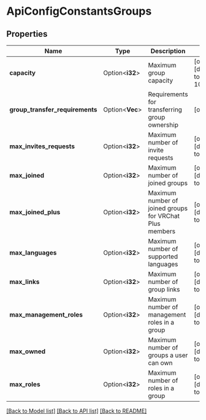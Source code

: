 # ApiConfigConstantsGroups

## Properties

Name | Type | Description | Notes
------------ | ------------- | ------------- | -------------
**capacity** | Option<**i32**> | Maximum group capacity | [optional][default to 100000]
**group_transfer_requirements** | Option<**Vec<String>**> | Requirements for transferring group ownership | [optional]
**max_invites_requests** | Option<**i32**> | Maximum number of invite requests | [optional][default to 50]
**max_joined** | Option<**i32**> | Maximum number of joined groups | [optional][default to 100]
**max_joined_plus** | Option<**i32**> | Maximum number of joined groups for VRChat Plus members | [optional][default to 200]
**max_languages** | Option<**i32**> | Maximum number of supported languages | [optional][default to 10]
**max_links** | Option<**i32**> | Maximum number of group links | [optional][default to 3]
**max_management_roles** | Option<**i32**> | Maximum number of management roles in a group | [optional][default to 5]
**max_owned** | Option<**i32**> | Maximum number of groups a user can own | [optional][default to 5]
**max_roles** | Option<**i32**> | Maximum number of roles in a group | [optional][default to 50]

[[Back to Model list]](../README.md#documentation-for-models) [[Back to API list]](../README.md#documentation-for-api-endpoints) [[Back to README]](../README.md)


